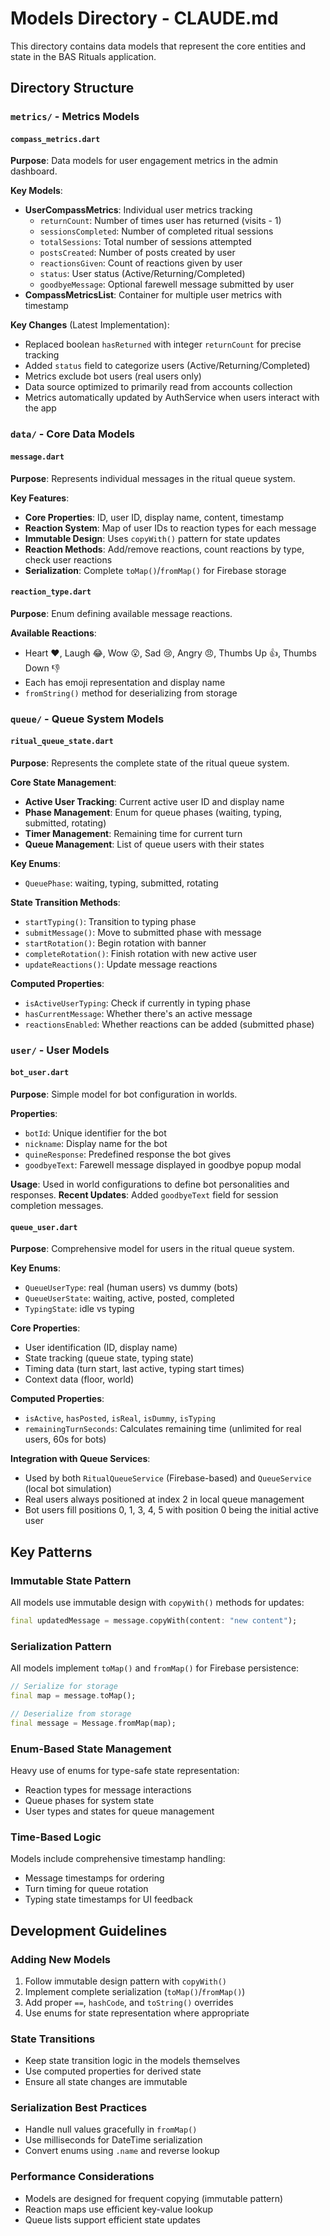 # Models Directory - CLAUDE.md

This directory contains data models that represent the core entities and state in the BAS Rituals application.

## Directory Structure

### `metrics/` - Metrics Models

#### `compass_metrics.dart`
**Purpose**: Data models for user engagement metrics in the admin dashboard.

**Key Models**:
- **UserCompassMetrics**: Individual user metrics tracking
  - `returnCount`: Number of times user has returned (visits - 1)
  - `sessionsCompleted`: Number of completed ritual sessions
  - `totalSessions`: Total number of sessions attempted
  - `postsCreated`: Number of posts created by user
  - `reactionsGiven`: Count of reactions given by user
  - `status`: User status (Active/Returning/Completed)
  - `goodbyeMessage`: Optional farewell message submitted by user
- **CompassMetricsList**: Container for multiple user metrics with timestamp

**Key Changes** (Latest Implementation):
- Replaced boolean `hasReturned` with integer `returnCount` for precise tracking
- Added `status` field to categorize users (Active/Returning/Completed)
- Metrics exclude bot users (real users only)
- Data source optimized to primarily read from accounts collection
- Metrics automatically updated by AuthService when users interact with the app

### `data/` - Core Data Models

#### `message.dart`
**Purpose**: Represents individual messages in the ritual queue system.

**Key Features**:
- **Core Properties**: ID, user ID, display name, content, timestamp
- **Reaction System**: Map of user IDs to reaction types for each message
- **Immutable Design**: Uses `copyWith()` pattern for state updates
- **Reaction Methods**: Add/remove reactions, count reactions by type, check user reactions
- **Serialization**: Complete `toMap()`/`fromMap()` for Firebase storage

#### `reaction_type.dart`
**Purpose**: Enum defining available message reactions.

**Available Reactions**:
- Heart ❤️, Laugh 😂, Wow 😮, Sad 😢, Angry 😠, Thumbs Up 👍, Thumbs Down 👎
- Each has emoji representation and display name
- `fromString()` method for deserializing from storage

### `queue/` - Queue System Models

#### `ritual_queue_state.dart`
**Purpose**: Represents the complete state of the ritual queue system.

**Core State Management**:
- **Active User Tracking**: Current active user ID and display name
- **Phase Management**: Enum for queue phases (waiting, typing, submitted, rotating)
- **Timer Management**: Remaining time for current turn
- **Queue Management**: List of queue users with their states

**Key Enums**:
- `QueuePhase`: waiting, typing, submitted, rotating

**State Transition Methods**:
- `startTyping()`: Transition to typing phase
- `submitMessage()`: Move to submitted phase with message
- `startRotation()`: Begin rotation with banner
- `completeRotation()`: Finish rotation with new active user
- `updateReactions()`: Update message reactions

**Computed Properties**:
- `isActiveUserTyping`: Check if currently in typing phase
- `hasCurrentMessage`: Whether there's an active message
- `reactionsEnabled`: Whether reactions can be added (submitted phase)

### `user/` - User Models

#### `bot_user.dart`
**Purpose**: Simple model for bot configuration in worlds.

**Properties**:
- `botId`: Unique identifier for the bot
- `nickname`: Display name for the bot
- `quineResponse`: Predefined response the bot gives
- `goodbyeText`: Farewell message displayed in goodbye popup modal

**Usage**: Used in world configurations to define bot personalities and responses.
**Recent Updates**: Added `goodbyeText` field for session completion messages.

#### `queue_user.dart`
**Purpose**: Comprehensive model for users in the ritual queue system.

**Key Enums**:
- `QueueUserType`: real (human users) vs dummy (bots)
- `QueueUserState`: waiting, active, posted, completed
- `TypingState`: idle vs typing

**Core Properties**:
- User identification (ID, display name)
- State tracking (queue state, typing state)
- Timing data (turn start, last active, typing start times)
- Context data (floor, world)

**Computed Properties**:
- `isActive`, `hasPosted`, `isReal`, `isDummy`, `isTyping`
- `remainingTurnSeconds`: Calculates remaining time (unlimited for real users, 60s for bots)

**Integration with Queue Services**:
- Used by both `RitualQueueService` (Firebase-based) and `QueueService` (local bot simulation)
- Real users always positioned at index 2 in local queue management
- Bot users fill positions 0, 1, 3, 4, 5 with position 0 being the initial active user

## Key Patterns

### Immutable State Pattern
All models use immutable design with `copyWith()` methods for updates:
```dart
final updatedMessage = message.copyWith(content: "new content");
```

### Serialization Pattern
All models implement `toMap()` and `fromMap()` for Firebase persistence:
```dart
// Serialize for storage
final map = message.toMap();

// Deserialize from storage
final message = Message.fromMap(map);
```

### Enum-Based State Management
Heavy use of enums for type-safe state representation:
- Reaction types for message interactions
- Queue phases for system state
- User types and states for queue management

### Time-Based Logic
Models include comprehensive timestamp handling:
- Message timestamps for ordering
- Turn timing for queue rotation
- Typing state timestamps for UI feedback

## Development Guidelines

### Adding New Models
1. Follow immutable design pattern with `copyWith()`
2. Implement complete serialization (`toMap()`/`fromMap()`)
3. Add proper `==`, `hashCode`, and `toString()` overrides
4. Use enums for state representation where appropriate

### State Transitions
- Keep state transition logic in the models themselves
- Use computed properties for derived state
- Ensure all state changes are immutable

### Serialization Best Practices
- Handle null values gracefully in `fromMap()`
- Use milliseconds for DateTime serialization
- Convert enums using `.name` and reverse lookup

### Performance Considerations
- Models are designed for frequent copying (immutable pattern)
- Reaction maps use efficient key-value lookup
- Queue lists support efficient state updates